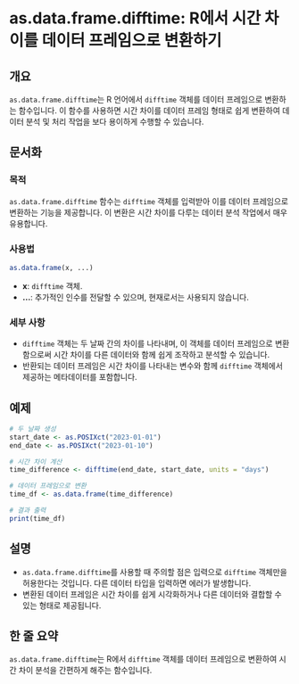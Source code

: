 <!--
Meta Description: # as.data.frame.difftime: R에서 시간 차이를 데이터 프레임으로 변환하기 ## 개요 `as.data.frame.difftime`는 R 언어에서 `difftime` 객체를 데이터 프레임으로 변환하는 함수입니다. 이 함수를 사용하면 시간 차이를 데이터 ...
Meta Keywords: difftime, 데이터, data, frame, 차이를
-->

# as.data.frame.difftime: R에서 시간 차이를 데이터 프레임으로 변환하기

## 개요
`as.data.frame.difftime`는 R 언어에서 `difftime` 객체를 데이터 프레임으로 변환하는 함수입니다. 이 함수를 사용하면 시간 차이를 데이터 프레임 형태로 쉽게 변환하여 데이터 분석 및 처리 작업을 보다 용이하게 수행할 수 있습니다.

## 문서화

### 목적
`as.data.frame.difftime` 함수는 `difftime` 객체를 입력받아 이를 데이터 프레임으로 변환하는 기능을 제공합니다. 이 변환은 시간 차이를 다루는 데이터 분석 작업에서 매우 유용합니다.

### 사용법
```R
as.data.frame(x, ...)
```

- **x**: `difftime` 객체.
- **...**: 추가적인 인수를 전달할 수 있으며, 현재로서는 사용되지 않습니다.

### 세부 사항
- `difftime` 객체는 두 날짜 간의 차이를 나타내며, 이 객체를 데이터 프레임으로 변환함으로써 시간 차이를 다른 데이터와 함께 쉽게 조작하고 분석할 수 있습니다.
- 반환되는 데이터 프레임은 시간 차이를 나타내는 변수와 함께 `difftime` 객체에서 제공하는 메타데이터를 포함합니다.

## 예제
```R
# 두 날짜 생성
start_date <- as.POSIXct("2023-01-01")
end_date <- as.POSIXct("2023-01-10")

# 시간 차이 계산
time_difference <- difftime(end_date, start_date, units = "days")

# 데이터 프레임으로 변환
time_df <- as.data.frame(time_difference)

# 결과 출력
print(time_df)
```

## 설명
- `as.data.frame.difftime`를 사용할 때 주의할 점은 입력으로 `difftime` 객체만을 허용한다는 것입니다. 다른 데이터 타입을 입력하면 에러가 발생합니다.
- 변환된 데이터 프레임은 시간 차이를 쉽게 시각화하거나 다른 데이터와 결합할 수 있는 형태로 제공됩니다.

## 한 줄 요약
`as.data.frame.difftime`는 R에서 `difftime` 객체를 데이터 프레임으로 변환하여 시간 차이 분석을 간편하게 해주는 함수입니다.